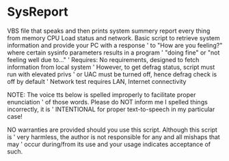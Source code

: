 # SysReport
VBS file that speaks and then prints system summery report every thing from memory CPU Load status and network.
Basic script to retrieve system information and provide your PC with a response ' to "How are you feeling?" where certain sysinfo parameters results in a program
' "doing fine" or "not feeling well due to..." ' Requires: No requirements, designed to fetch information from local system 
' However, to get defrag status, script must run with elevated privs 
' or UAC must be turned off, hence defrag check is off by default 
' Network test requires LAN, Internet connectivity

 NOTE: The voice tts below is spelled improperly to facilitate proper enunciation
'  of those words. Please do NOT inform me I spelled things incorrectly, it is
'  INTENTIONAL for proper text-to-speech in my particular case!

NO warranties are provided should you use this script. Although this script is
' very harmless, the author is not responsible for any and all mishaps that may
' occur during/from its use and your usage indicates acceptance of such.
